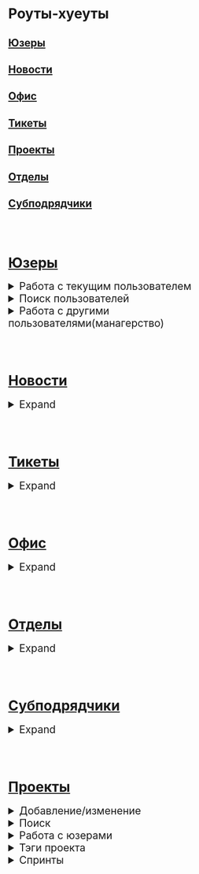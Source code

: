 # Роуты-хуеуты

## [Юзеры](https://github.com/MsWafer/BuroPlatform/blob/master/newReadme.md#%D1%8E%D0%B7%D0%B5%D1%80%D1%8B-1)
## [Новости](https://github.com/MsWafer/BuroPlatform/blob/master/newReadme.md#%D0%BD%D0%BE%D0%B2%D0%BE%D1%81%D1%82%D0%B8-1)
## [Офис](https://github.com/MsWafer/BuroPlatform/blob/master/newReadme.md#%D0%BE%D1%84%D0%B8%D1%81-1)
## [Тикеты](https://github.com/MsWafer/BuroPlatform/blob/master/newReadme.md#%D1%82%D0%B8%D0%BA%D0%B5%D1%82%D1%8B-1)
## [Проекты](https://github.com/MsWafer/BuroPlatform/blob/master/newReadme.md#%D0%BF%D1%80%D0%BE%D0%B5%D0%BA%D1%82%D1%8B-1)
## [Отделы](https://github.com/MsWafer/BuroPlatform/blob/master/newReadme.md#%D0%BE%D1%82%D0%B4%D0%B5%D0%BB%D1%8B-1)
## [Субподрядчики](https://github.com/MsWafer/BuroPlatform/blob/master/newReadme.md#%D1%81%D1%83%D0%B1%D0%BF%D0%BE%D0%B4%D1%80%D1%8F%D0%B4%D1%87%D0%B8%D0%BA%D0%B8-1)

<br/><br/>

# [Юзеры](https://github.com/MsWafer/BuroPlatform/blob/master/newReadme.md#%D1%8E%D0%B7%D0%B5%D1%80%D1%8B)

<details>
<summary style="font-size:150%;">Работа с текущим пользователем</summary>

|route|description|request|response|
|---|---|:---:|:---:|
|POST /users/|Регистрация|[жсон]()|[жсон]()|
|POST /auth/|Авторизация|[жсон]()|[жсон]()|
|GET /users/me|Профиль||[жсон]()|
|GET /users/me/sprints|Активные спринты||[жсон]()|
|PUT /users/me|Редактирование профиля|[жсон]()|[жсон]()|
|PUT /users/me/pw|Изменение пароля|[жсон]()|[жсон]()|
|PUT /users/me/a|Добавление/изменение аватара|[жсон]()|[жсон]()|
|PUT /users/me/rocket|Изменение рокетнейма|[жсон]()|[жсон]()|
|PUT /users/me/report|Добавить/изменить отчет|[жсон]()|[жсон]()|
|GET /users/me/report|Открыть отчет||[жсон]()|
|POST /users/passRC|Изменение пароля по рокетчату|[жсон]()|[жсон]()|
|PUT /users/part|Изменение разделов|[жсон]()|[жсон]()|
</details>

<details>
<summary style="font-size:150%;">Поиск пользователей</summary>

|route|description|request|response|
|---|---|:---:|:---:|
|GET /users/all|Все пользователи||[жсон]()|
|GET /users/q/search?field=&value=|Поиск по 1 параметру||[жсон]()|
|GET /users/:id|Получить профиль пользователя по _id||[жсон]()|
|GET /users/usr/get?fullname=&division=&partition=|Поиск по имени и/или разделу и/или отделу||[жсон]()|
|/users/usr/pos?position=|Поиск по должности||[жсон]()|
</details>

<details>
<summary style="font-size:150%;">Работа с другими пользователями(манагерство)</summary>

|route|description|request|response|
|---|---|:---:|:---:|
|PUT /users/poschange/:id|Изменить должность юзера|[жсон]()|[жсон]()|
|PUT /users/permchange/:id|Изменить пермишен юзера|[жсон]()|[жсон]()|
|DELETE /users/:id|Удалить пользователя||[жсон]()|
|GET /users/report/:id|Просмотреть отчет другого пользователя||[жсон]()|
</details>

<br/><br/>

# [Новости](https://github.com/MsWafer/BuroPlatform/blob/master/newReadme.md#%D0%BD%D0%BE%D0%B2%D0%BE%D1%81%D1%82%D0%B8)

<details>
<summary style="font-size:150%;">Expand</summary>

|route|description|request|response|
|---|---|:---:|:---:|
|POST /news/|Новая новость|[жсон]()|[жсон]()|
|GET /news/all|Все новости||[жсон]()|
|GET /news/:id|Просмотреть новость по _id||[жсон]()|
|PUT /news/:id|Редактировать новость по _id|[жсон]()|[жсон]()|
|DELETE /news/:id|Удалить новость по _id||[жсон]()|
</details>

<br/><br/>

# [Тикеты](https://github.com/MsWafer/BuroPlatform/blob/master/newReadme.md#%D1%82%D0%B8%D0%BA%D0%B5%D1%82%D1%8B)

<details>
<summary style="font-size:150%;">Expand</summary>

|route|description|request|response|
|---|---|:---:|:---:|
|POST /tickets|Добавить тикет|[жсон]()|[жсон]()|
|GET /tickets/all|Все тикеты сорт. по дате||[жсон]()|
|GET /tickets/:id|Просмотр тикета по его _id||[жсон]()|
|GET /tickets/user/:id|Все тикеты пользователя||[жсон]()|
|GET /tickets/all/active|Все незавершенные тикеты||[жсон]()|
|GET /tickets/all/emergency|Все тикеты сорт. по срочности||[жсон]()|
|PUT /tickets/:id|Деактивировать тикет по _id||[жсон]()|
|DELETE /tickets/:id|Удалить тикет по _id||[жсон]()|

</details>

<br/><br/>

# [Офис](https://github.com/MsWafer/BuroPlatform/blob/master/newReadme.md#%D0%BE%D1%84%D0%B8%D1%81)

<details>
<summary style="font-size:150%;">Expand</summary>

|route|description|request|response|
|---|---|:---:|:---:|
|POST /props|Добавить предложение|[жсон]()|[жсон]()|
|GET /props/all/likes|Все предложения сорт. по лайкам||[жсон]()|
|GET /props/all/date|Все предложения сорт. по дате||[жсон]()|
|GET /props/search?field=&order=|Кастомизируемый поиск|[квери]()|[жсон]()|
|PUT /props/like/:id|Лайк/дизлайк предложения по его _id|[жсон]()|[жсон]()|
|PUT /props/exec/:id|Добавить исполнителя|[жсон]()|[жсон]()|
|PUT /props/sts/:id|Запустить предложение в работу/отложить|[жсон]()|[жсон]()|
|PUT /props/sts/f/:id|Завершить предложение||[жсон]()|

</details>

<br/><br/>

# [Отделы](https://github.com/MsWafer/BuroPlatform/blob/master/newReadme.md#%D0%BE%D1%82%D0%B4%D0%B5%D0%BB%D1%8B)

<details>
<summary style="font-size:150%;">Expand</summary>

|route|description|request|response|
|---|---|:---:|:---:|
|POST /divisions|Создать новый отдел|[жсон]()|[жсон]()|
|GET /divisions/find/:divname|Найти отдел по имени||[жсон]()|
|GET /divisions/all|Все отделы||[жсон]()|
|PUT /divisions/:divname|Вступить в отдел|[жсон]()|[жсон]()|
|DELETE /divisions/:divname|Выйти из отдела|[жсон]()|[жсон]()|
|GET /divisions/projects/:divid|Все проекты пользователей отдела|[жсон]()|[жсон]()|
|PUT /divisions/addcover/:divname|Добавить/изменить обложку отдела|[жсон]()|[жсон]()|

</details>

<br/><br/>

# [Субподрядчики](https://github.com/MsWafer/BuroPlatform/blob/master/newReadme.md#%D1%81%D1%83%D0%B1%D0%BF%D0%BE%D0%B4%D1%80%D1%8F%D0%B4%D1%87%D0%B8%D0%BA%D0%B8)

<details>
<summary style="font-size:150%;">Expand</summary>

|route|description|request|response|
|---|---|:---:|:---:|
|POST /merc/new|Добавить субподрядчика|[жсон]()|[жсон]()|
|GET /merc/search?name=|Найти всех/найти 1 по имени|[квери]()|[жсон]()|
|PUT /merc/new/edit/:id|Редактирование по _id|[жсон]()|[жсон]()|
|DELETE /merc/:id|Удалить субподрядчика по _id||[жсон]()|

</details>

<br/><br/>


# [Проекты](https://github.com/MsWafer/BuroPlatform/blob/master/newReadme.md#%D0%BF%D1%80%D0%BE%D0%B5%D0%BA%D1%82%D1%8B)

<details>
<summary style="font-size:150%;">Добавление/изменение</summary>

|route|description|request|response|
|---|---|:---:|:---:|
|POST /projects/add|Добавить проект|[жсон]()|[жсон]()|
|PUT /projects/:crypt|Редактирование проекта по шифру|[жсон]()|[жсон]()|
|DELETE /projects/:crypt|Удалить проект по шифру|[жсон]()|[жсон]()|
|PUT /projects/finish/:crypt|Завершить проект||[жсон]()|
|PUT /projects/inf/:crypt|Добавить информационные ресурсы|[жсон]()|[жсон]()|
|PUT /projects/cover/:crypt|Добавить обложку|[жсон]()|[жсон]()|
|PUT /projects/budget/:crypt|Добавить/изменить бюджет|[жсон]()|[жсон]()|

</details>

<details>
<summary style="font-size:150%;">Поиск</summary>

|route|description|request|response|
|---|---|:---:|:---:|
|GET /projects|Все проекты + сорт.|[квери]()|[жсон]()|
|GET /projects/q/search?field=&value=|Найти проекты, подходящие по квери|[квери]()|[жсон]()|
|GET /projects/:crypt|Найти проект по шифру||[жсон]()|
|GET /projects/user/:id|Найти все проекты юзера, чей _id в юрл||[жсон]()|

</details>

<details>
<summary style="font-size:150%;">Работа с юзерами</summary>

|route|description|request|response|
|---|---|:---:|:---:|
|PUT /projects/join2/:crypt|Вступить/выйти в/из команды проекта|[жсон]()|[жсон]()|
|PUT /projects/updteam/:crypt|Добавить/убрать юзера в/из команды проекта|[жсон]()|[жсон]()|
|PUT /projects//team2/:crypt/:userid|Редактирование роли/задачи юзера в отделе|[жсон]()|[жсон]()|

</details>

<details>
<summary style="font-size:150%;">Тэги проекта</summary>

|route|description|request|response|
|---|---|:---:|:---:|
|PUT /projects/tag/:crypt|Добавить тэг в проект|[жсон]()|[жсон]()|
|DELETE /projects/tag/:crypt|Удалить тэг из проекта|[жсон]()|[жсон]()|
|GET /project/tag/search|Найти проекты с указанными тэгами|[жсон]()|[жсон]()|
|GET /projects/tag/find?crypt=&tag=|Поиск тэгов проекта|[квери]()|[жсон]()|

</details>

<details>
<summary style="font-size:150%;">Спринты</summary>

<details>
<summary style="font-size:120%;">Общая хуйня</summary>

|route|description|request|response|
|---|---|:---:|:---:|
|POST /projects/sprint/new/:crypt|Добавить спринт|[жсон]()|[жсон]()|
|PUT /projects/sprints/dd/:id|Добавить/изменить описание + планируемую дату окончания спринта|[жсон]()|[жсон]()|
|PUT /projects/sprints/description/:id|Добавить/изменить описание|[жсон]()|[жсон]()|
|PUT /projects/sprints/:id|Изменение статуса спринта||[жсон]()|
|PUT /projects/favsprint/:id|Фаворитнуть спринт||[жсон]()|
|DELETE /projects/sprints/:id|Удалить спринт||[жсон]()|
|GET /projects/sprints/:crypt|Все спринты проекта(устарело нахуй?)||[жсон]()|
|GET /projects/getsprint/:id|Инфа по 1 спринту||[жсон]()|

</details>

<details>
<summary style="font-size:120%;">Тэги спринтов</summary>

|route|description|request|response|
|---|---|:---:|:---:|
|PUT /projects/sprints/addtag/:id|Добавить тэг в спринт|[жсон]()|[жсон]()|
|DELETE /projects/sprints/:id/tag?tag=|Удалить тэг из спринта|[квери]()|[жсон]()|
|GET /projects/sprint/tags|Найти все спринты подходящие по тегам|[жсон]()|[жсон]()|

</details>

<details>
<summary style="font-size:120%;">Таски</summary>

|route|description|request|response|
|---|---|:---:|:---:|
|GET /projects/sprints/gettasks/:id|Все таски спринта|[жсон]()|[жсон]()|
|POST /projects/sprints/addtask/:id|Добавить много тасков в спринт|[жсон]()|[жсон]()|
|POST /projects/sprints/task/:id|Добавить 1 таск в спринт|[жсон]()|[жсон]()|
|PUT /projects/sprints/taskedit/:id|Изменить таск|[жсон]()|[жсон]()|
|PUT /projects/sprints/DAtask/test|Де/активировать таск|[жсон]()|[жсон]()|
|DELETE /projects/sprints/deltask/:id|Удалить таск|[жсон]()|[жсон]()|
|PUT /projects/sprints/task/adduser/:id|Добавить исполнителя в таск|[жсон]()|[жсон]()|

</details>

</details>